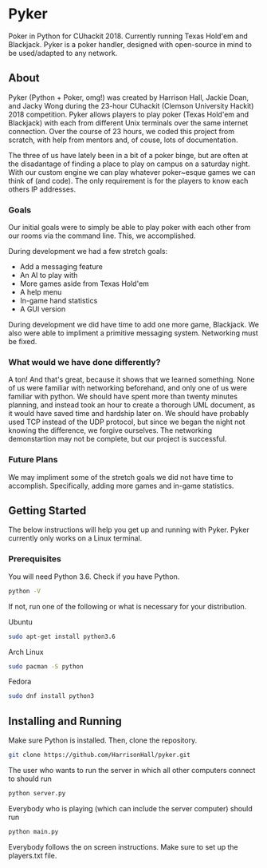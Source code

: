 # Pyker
Poker in Python for CUhackit 2018. Currently running Texas Hold'em and Blackjack. Pyker is a poker handler, designed with open-source in mind to be used/adapted to any network.

## About
Pyker (Python + Poker, omg!) was created by Harrison Hall, Jackie Doan, and Jacky Wong during the 23-hour CUhackit (Clemson University Hackit) 2018 competition. Pyker allows players to play poker (Texas Hold'em and Blackjack) with each from different Unix terminals over the same internet connection. Over the course of 23 hours, we coded this project from scratch, with help from mentors and, of couse, lots of documentation.
  
The three of us have lately been in a bit of a poker binge, but are often at the disadantage of finding a place to play on campus on a saturday night. With our custom engine we can play whatever poker~esque games we can think of (and code). The only requirement is for the players to know each others IP addresses.

### Goals
Our initial goals were to simply be able to play poker with each other from our rooms via the command line. This, we accomplished. 

During development we had a few stretch goals:
* Add a messaging feature
* An AI to play with
* More games aside from Texas Hold'em
* A help menu
* In-game hand statistics
* A GUI version

During development we did have time to add one more game, Blackjack. We also were able to impliment a primitive messaging system. Networking must be fixed.

### What would we have done differently? 
A ton! And that's great, because it shows that we learned something. None of us were familiar with networking beforehand, and only one of us were familiar with python. We should have spent more than twenty minutes planning, and instead took an hour to create a thorough UML document, as it would have saved time and hardship later on. We should have probably used TCP instead of the UDP protocol, but since we began the night not knowing the difference, we forgive ourselves. The networking demonstartion may not be complete, but our project is successful.

### Future Plans
We may impliment some of the stretch goals we did not have time to accomplish. Specifically, adding more games and in-game statistics. 

## Getting Started
The below instructions will help you get up and running with Pyker. Pyker currently only works on a Linux terminal.

### Prerequisites
You will need Python 3.6.
Check if you have Python.
```bash
python -V
```
If not, run one of the following or what is necessary for your distribution.

Ubuntu
```bash
sudo apt-get install python3.6
```

Arch Linux
```bash
sudo pacman -S python
```

Fedora
```bash
sudo dnf install python3
```

## Installing and Running
Make sure Python is installed. Then, clone the repository.
```bash
git clone https://github.com/HarrisonHall/pyker.git
```
The user who wants to run the server in which all other computers connect to should run
```bash
python server.py
```
Everybody who is playing (which can include the server computer) should run
```bash
python main.py
```
Everybody follows the on screen instructions. Make sure to set up the players.txt file. 
